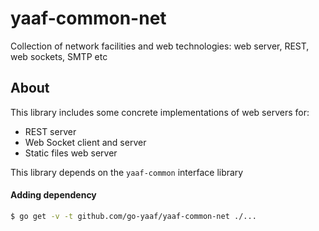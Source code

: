 # yaaf-common-net
Collection of network facilities and web technologies: web server, REST, web sockets, SMTP etc

## About
This library includes some concrete implementations of web servers for:
* REST server
* Web Socket client and server
* Static files web server


This library depends on the `yaaf-common` interface library

#### Adding dependency

```bash
$ go get -v -t github.com/go-yaaf/yaaf-common-net ./...
```